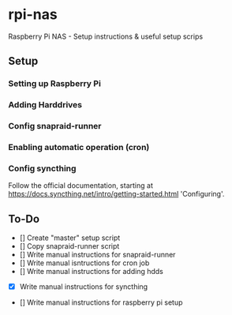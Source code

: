 # rpi-nas
Raspberry Pi NAS - Setup instructions &amp; useful setup scrips

## Setup
### Setting up Raspberry Pi

### Adding Harddrives

### Config snapraid-runner

### Enabling automatic operation (cron)

### Config syncthing
Follow the official documentation, starting at https://docs.syncthing.net/intro/getting-started.html 'Configuring'.

## To-Do
- [] Create "master" setup script
- [] Copy snapraid-runner script
- [] Write manual instructions for snapraid-runner
- [] Write manual isntructions for cron job
- [] Write manual instructions for adding hdds
- [x] Write manual instructions for syncthing
- [] Write manual instructions for raspberry pi setup
